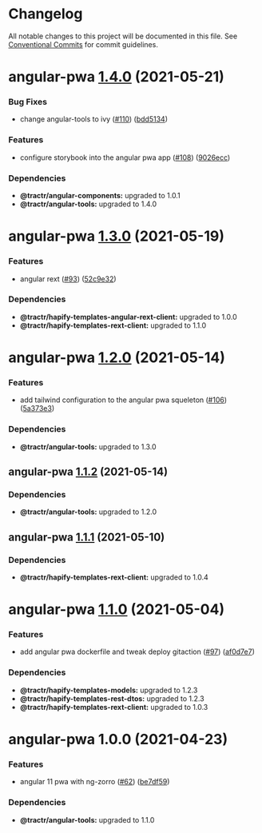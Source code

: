 # Changelog

All notable changes to this project will be documented in this file. See
[Conventional Commits](https://conventionalcommits.org) for commit guidelines.

# angular-pwa [1.4.0](https://github.com/tractr/stack/compare/angular-pwa@1.3.0...angular-pwa@1.4.0) (2021-05-21)


### Bug Fixes

* change angular-tools to ivy ([#110](https://github.com/tractr/stack/issues/110)) ([bdd5134](https://github.com/tractr/stack/commit/bdd51345b62043ab2c6297879a410ac666aff2c1))


### Features

* configure storybook into the angular pwa app ([#108](https://github.com/tractr/stack/issues/108)) ([9026ecc](https://github.com/tractr/stack/commit/9026ecccb59ce94f6bfd82d899476b727f10b67c))





### Dependencies

* **@tractr/angular-components:** upgraded to 1.0.1
* **@tractr/angular-tools:** upgraded to 1.4.0

# angular-pwa [1.3.0](https://github.com/tractr/stack/compare/angular-pwa@1.2.0...angular-pwa@1.3.0) (2021-05-19)


### Features

* angular rext ([#93](https://github.com/tractr/stack/issues/93)) ([52c9e32](https://github.com/tractr/stack/commit/52c9e32758f62fb7b2fa2f5c20795bfba2a4ea0f))





### Dependencies

* **@tractr/hapify-templates-angular-rext-client:** upgraded to 1.0.0
* **@tractr/hapify-templates-rext-client:** upgraded to 1.1.0

# angular-pwa [1.2.0](https://github.com/tractr/stack/compare/angular-pwa@1.1.2...angular-pwa@1.2.0) (2021-05-14)


### Features

* add tailwind configuration to the angular pwa squeleton ([#106](https://github.com/tractr/stack/issues/106)) ([5a373e3](https://github.com/tractr/stack/commit/5a373e3ece600eda1a25a3009f5b5fd1eded3a20))





### Dependencies

* **@tractr/angular-tools:** upgraded to 1.3.0

## angular-pwa [1.1.2](https://github.com/tractr/stack/compare/angular-pwa@1.1.1...angular-pwa@1.1.2) (2021-05-14)





### Dependencies

* **@tractr/angular-tools:** upgraded to 1.2.0

## angular-pwa [1.1.1](https://github.com/tractr/stack/compare/angular-pwa@1.1.0...angular-pwa@1.1.1) (2021-05-10)





### Dependencies

* **@tractr/hapify-templates-rext-client:** upgraded to 1.0.4

# angular-pwa [1.1.0](https://github.com/tractr/stack/compare/angular-pwa@1.0.0...angular-pwa@1.1.0) (2021-05-04)


### Features

* add angular pwa dockerfile and tweak deploy gitaction ([#97](https://github.com/tractr/stack/issues/97)) ([af0d7e7](https://github.com/tractr/stack/commit/af0d7e744558675fca9ebdc107b643fe857f9d6b))





### Dependencies

* **@tractr/hapify-templates-models:** upgraded to 1.2.3
* **@tractr/hapify-templates-rest-dtos:** upgraded to 1.2.3
* **@tractr/hapify-templates-rext-client:** upgraded to 1.0.3

# angular-pwa 1.0.0 (2021-04-23)


### Features

* angular 11 pwa with ng-zorro ([#62](https://github.com/tractr/stack/issues/62)) ([be7df59](https://github.com/tractr/stack/commit/be7df59891e2268447a6aeee13551efaba9bfad3))





### Dependencies

* **@tractr/angular-tools:** upgraded to 1.1.0

